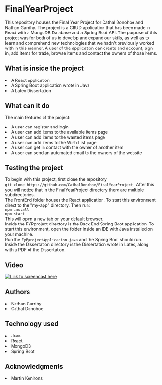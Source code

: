 # FinalYearProject
This repository houses the Final Year Project for Cathal Donohoe and Nathan Garrihy. The project is a CRUD application that has been made in React with a MongoDB Database and a Spring Boot API. The purpose of this project was for both of us to develop and expand our skills, as well as to learn and comprehend new technologies that we hadn't previously worked with in this manner.  A user of the application can create and account, sign in, add items for trade, browse items and contact the owners of those items.

## What is inside the project
<li> A React application
<li> A Spring Boot application wrote in Java
<li> A Latex Dissertation

## What can it do
The main features of the project: <br>
<li> A user can register and login
<li> A user can add items to the available items page
<li> A user can add items to the wanted items page
<li> A user can add items to the Wish List page
<li> A user can get in contact with the owner of another item
<li> A user can send an automated email to the owners of the website

## Testing the project
To begin with this project, first clone the repository <br>
```git clone https://github.com/CathalDonohoe/FinalYearProject ```
After this you will notice that in the FinalYearProject directory there are multiple subdirectories. <br>
The FrontEnd folder houses the React application. To start this environment direct to the "my-app" directory. Then run: <br>
```npm install``` <br>
```npm start``` <br>
This will open a new tab on your default browser. <br>
Inside the FYPproject directory is the Back End Spring Boot application. To start this environment, open the folder inside an IDE with Java installed on your machine. <br>
Run the ```FyPprojectApplication.java``` and the Spring Boot should run. <br>
Inside the Dissertation directory is the Dissertation wrote in Latex, along with a PDF of the Dissertation.

## Video
[![Link to screencast here](https://img.youtube.com/vi/https://youtu.be/tls4ONw545c/0.jpg)](https://youtu.be/tls4ONw545c)

## Authors
<li> Nathan Garrihy
<li> Cathal Donohoe

## Technology used
<li> Java
<li> React
<li> MongoDB
<li> Spring Boot

## Acknowledgments
<li> Martin Kenirons
